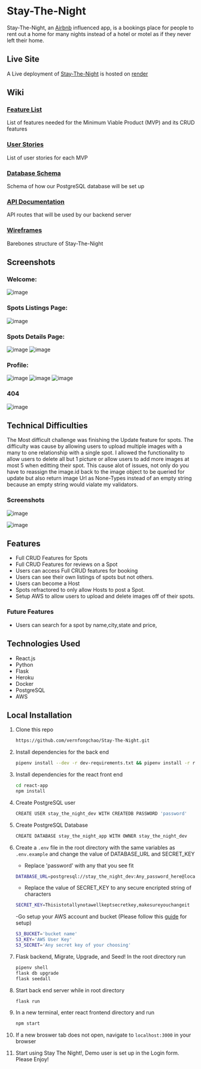# Stay-The-Night

Stay-The-Night, an [Airbnb](https://www.airbnb.com/) influenced app, is a bookings place for people to rent out a home for many nights instead of a hotel or motel as if they never left their home.

## Live Site

A Live deployment of [Stay-The-Night](https://stay-the-night.onrender.com/) is hosted on [render](https://render.com)

## Wiki

### [Feature List](https://github.com/vernfongchao/Stay-The-Night/wiki/MVP-Feature-List)

List of features needed for the Minimum Viable Product (MVP) and its CRUD features

### [User Stories](https://github.com/vernfongchao/Stay-The-Night/wiki/User-Stories)

List of user stories for each MVP

### [Database Schema](https://github.com/vernfongchao/Stay-The-Night/wiki/Database-Schema)

Schema of how our PostgreSQL database will be set up

### [API Documentation](https://github.com/vernfongchao/Stay-The-Night/wiki/API-Documentation)

API routes that will be used by our backend server

### [Wireframes](https://github.com/vernfongchao/Stay-The-Night/wiki/Wireframes)

Barebones structure of Stay-The-Night


## Screenshots

### Welcome:

![image](https://user-images.githubusercontent.com/91238232/159190707-efa616ea-8a3c-4c5b-8d4e-5399eed9d894.png)

### Spots Listings Page:

![image](https://user-images.githubusercontent.com/91238232/159190714-4b7be05d-aa1b-495f-981a-fe03681a33d2.png)

### Spots Details Page:

![image](https://user-images.githubusercontent.com/91238232/159190722-d903a69d-8d43-44b4-8224-93c89e6711f1.png)
![image](https://user-images.githubusercontent.com/91238232/163907497-50473044-f7d5-40f3-b717-fa09875fc350.png)

### Profile:
![image](https://user-images.githubusercontent.com/91238232/163907608-e8663910-1f48-4fbe-bb0c-8ed2a5a5a090.png)
![image](https://user-images.githubusercontent.com/91238232/163907645-b43c4f62-1b60-43f5-a787-c4666b90c911.png)
![image](https://user-images.githubusercontent.com/91238232/163907689-a856b905-da1f-42dc-ab9c-33ae9b8399d0.png)

### 404

![image](https://user-images.githubusercontent.com/91238232/159443700-e0933879-4a2e-472b-934a-72b80ca42ecd.png)

## Technical Difficulties

The Most difficult challenge was finishing the Update feature for spots. The difficulty was cause by allowing users to upload multiple images with a many to one relationship with a single spot. I allowed the functionality to allow users to delete all but 1 picture or allow users to add more images at most 5 when editting their spot. This cause alot of issues, not only do you have to reassign the image.id back to the image object to be queried for update but also return image Url as None-Types instead of an empty string because an empty string would vialate my validators.

### Screenshots

![image](https://user-images.githubusercontent.com/91238232/159190831-aed62a13-b1f0-4fcf-ba00-d04c8b533d88.png)

![image](https://user-images.githubusercontent.com/91238232/159190873-1d498970-920b-493f-9f97-84f29683e95d.png)

## Features

- Full CRUD Features for Spots
- Full CRUD Features for reviews on a Spot
- Users can access Full CRUD features for booking
- Users can see their own listings of spots but not others.
- Users can become a Host
- Spots refractored to only allow Hosts to post a Spot.
- Setup AWS to allow users to upload and delete images off of their spots.

### Future Features

- Users can search for a spot by name,city,state and price,

## Technologies Used

- React.js
- Python
- Flask
- Heroku
- Docker
- PostgreSQL
- AWS

## Local Installation

1. Clone this repo

   ```bash
   https://github.com/vernfongchao/Stay-The-Night.git
   ```

2. Install dependencies for the back end

   ```bash
   pipenv install --dev -r dev-requirements.txt && pipenv install -r requirements.txt
   ```

3. Install dependencies for the react front end
   ```bash
   cd react-app
   npm install
   ```
4. Create PostgreSQL user

   ```bash
   CREATE USER stay_the_night_dev WITH CREATEDB PASSWORD 'password'
   ```

5. Create PostgreSQL Database

   ```bash
   CREATE DATABASE stay_the_night_app WITH OWNER stay_the_night_dev
   ```

6. Create a `.env` file in the root directory with the same variables as `.env.example` and change the value of DATABASE_URL and SECRET_KEY

   - Replace 'password' with any that you see fit

   ```bash
   DATABASE_URL=postgresql://stay_the_night_dev:Any_password_here@localhost/stay_the_night_app
   ```

   - Replace the value of SECRET_KEY to any secure encripted string of characters

   ```bash
   SECRET_KEY=Thisistotallynotawellkeptsecretkey,makesureyouchangeit
   ```
   
   -Go setup your AWS account and bucket (Please follow this [guide](https://github.com/jamesurobertson/aws-s3-pern-demo#create-your-aws-user-and-bucket) for setup)
   ``` bash
   S3_BUCKET='bucket name'
   S3_KEY='AWS User Key'
   S3_SECRET='Any secret key of your choosing'
   ```

7. Flask backend, Migrate, Upgrade, and Seed! In the root directory run

   ```bash
   pipenv shell
   flask db upgrade
   flask seedall
   ```

8. Start back end server while in root directory

   ```bash
   flask run
   ```

9. In a new terminal, enter react frontend directory and run

   ```bash
   npm start
   ```

10. If a new broswer tab does not open, navigate to `localhost:3000` in your browser

11. Start using Stay The Night!, Demo user is set up in the Login form. Please Enjoy!
